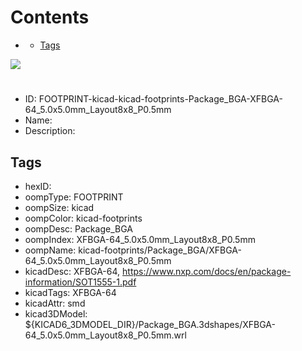 



Contents
========

* [](#)
	* [Tags](#tags)
  
![][im]
# 

- ID: FOOTPRINT-kicad-kicad-footprints-Package_BGA-XFBGA-64_5.0x5.0mm_Layout8x8_P0.5mm
- Name: 
- Description: 

## Tags

- hexID: 
- oompType: FOOTPRINT
- oompSize: kicad
- oompColor: kicad-footprints
- oompDesc: Package_BGA
- oompIndex: XFBGA-64_5.0x5.0mm_Layout8x8_P0.5mm
- oompName: kicad-footprints/Package_BGA/XFBGA-64_5.0x5.0mm_Layout8x8_P0.5mm
- kicadDesc: XFBGA-64, https://www.nxp.com/docs/en/package-information/SOT1555-1.pdf
- kicadTags: XFBGA-64
- kicadAttr: smd
- kicad3DModel: ${KICAD6_3DMODEL_DIR}/Package_BGA.3dshapes/XFBGA-64_5.0x5.0mm_Layout8x8_P0.5mm.wrl



[im]: image.png
